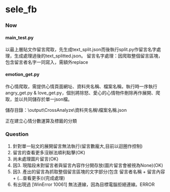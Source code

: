 # sele_fb
### Now
#### main_test.py 
以最上層貼文作留言爬取，先生成text_split.json而後執行split.py作留言名字處理，生成處理過後的text_splitted.json。
留言名字處理：因爬取整個留言區塊，包含留言者名字一同寫入，需額外replace

#### emotion_get.py
作心情爬取，需提供心情頁面網址、資料夾名稱、檔案名稱，執行時一序執行angry_get.py & love_get.py，個別將除怒、愛心的心情物件刪除再作展開、爬取，並以共同儲存於單一json檔。

儲存目錄：\output\CrossAnalyze\資料夾名稱\檔案名稱.json

正在建立心情分數運算及標籤的分類

### Question
1. 針對單一貼文的展開留言無法執行(留言數龐大,目前以迴圈作控制)
2. 留言的查看更多沒辦法順利點擊(OK)
3. 尚未處理圖片留言(OK)
4. 因3. 現階段未對留言者與留言內容作分開存放(圖片留言會被視為None)(OK)
5. 因3. 產出的留言為抓取整個留言區塊的文字部分(包含 留言者名稱 + 留言內容 + (...查看更多))(完成處理)
6. 有出現過 [WinError 10061] 無法連線，因為目標電腦拒絕連線。ERROR
